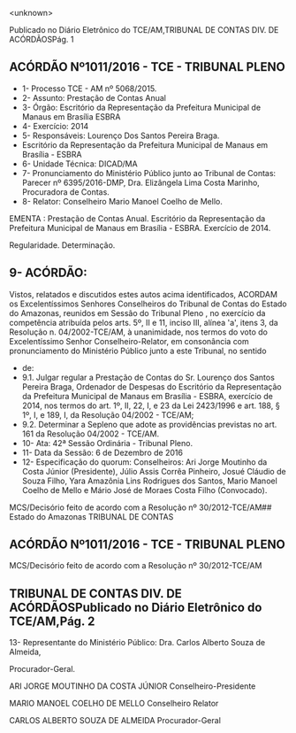&lt;unknown&gt;

Publicado  no  Diário Eletrônico do TCE/AM,TRIBUNAL DE CONTAS DIV. DE  ACÓRDÃOSPág. 1

## ACÓRDÃO Nº1011/2016 - TCE - TRIBUNAL PLENO

- 1- Processo TCE - AM nº 5068/2015.
- 2- Assunto: Prestação de Contas Anual
- 3- Órgão: Escritório  da  Representação da Prefeitura Municipal de  Manaus em Brasília  ESBRA
- 4- Exercício: 2014
- 5- Responsáveis: Lourenço Dos Santos Pereira Braga.
- Escritório da Representação da Prefeitura Municipal de Manaus em Brasília - ESBRA
- 6- Unidade Técnica: DICAD/MA
- 7- Pronunciamento  do Ministério  Público  junto  ao Tribunal  de Contas: Parecer  nº 6395/2016-DMP, Dra. Elizângela Lima Costa Marinho, Procuradora de Contas.
- 8- Relator: Conselheiro Mario Manoel Coelho de Mello.

EMENTA : Prestação de Contas Anual. Escritório da Representação  da  Prefeitura  Municipal  de  Manaus em Brasília - ESBRA. Exercício de 2014.

Regularidade. Determinação.

## 9- ACÓRDÃO:

Vistos, relatados e discutidos estes autos acima identificados, ACORDAM os Excelentíssimos Senhores Conselheiros do Tribunal de Contas do Estado do Amazonas, reunidos em Sessão do Tribunal Pleno , no exercício da competência atribuída pelos arts. 5º, II e 11, inciso III, alínea 'a', itens 3, da Resolução  n.  04/2002-TCE/AM, à unanimidade, nos  termos  do  voto  do  Excelentíssimo  Senhor  Conselheiro-Relator,  em consonância com pronunciamento do Ministério Público junto a este Tribunal, no sentido

- de:
- 9.1. Julgar  regular a  Prestação  de  Contas  do  Sr.  Lourenço  dos  Santos Pereira Braga, Ordenador de Despesas do Escritório da Representação da Prefeitura Municipal de  Manaus em Brasília  - ESBRA, exercício de 2014, nos termos do art. 1º, II, 22, I, e 23 da Lei 2423/1996 e art. 188, § 1º, I, e 189, I, da Resolução 04/2002 - TCE/AM;
- 9.2. Determinar a Sepleno que adote as providências previstas no art. 161 da Resolução 04/2002 - TCE/AM.
- 10-  Ata: 42ª Sessão Ordinária - Tribunal Pleno.
- 11-  Data da Sessão: 6 de Dezembro de 2016
- 12-  Especificação  do  quorum: Conselheiros: Ari Jorge  Moutinho  da  Costa  Júnior (Presidente),  Júlio Assis  Corrêa  Pinheiro, Josué  Cláudio  de  Souza  Filho, Yara Amazônia Lins Rodrigues dos Santos, Mario Manoel Coelho de Mello e Mário José de Moraes Costa Filho (Convocado).

MCS/Decisório feito de acordo com a Resolução nº 30/2012-TCE/AM## Estado do Amazonas TRIBUNAL DE CONTAS

## ACÓRDÃO Nº1011/2016 - TCE - TRIBUNAL PLENO

MCS/Decisório feito de acordo com a Resolução nº 30/2012-TCE/AM

## TRIBUNAL DE CONTAS DIV. DE  ACÓRDÃOSPublicado  no  Diário Eletrônico do TCE/AM,Pág. 2

13-  Representante do Ministério Público: Dra. Carlos Alberto Souza de Almeida,

Procurador-Geral.

ARI JORGE MOUTINHO DA COSTA JÚNIOR Conselheiro-Presidente

MARIO MANOEL COELHO DE MELLO Conselheiro Relator

CARLOS ALBERTO SOUZA DE ALMEIDA Procurador-Geral